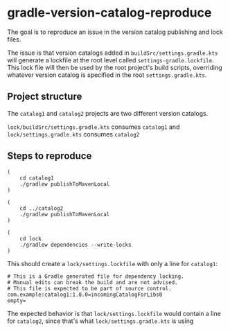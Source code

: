 # gradle-version-catalog-reproduce

The goal is to reproduce an issue in the version catalog publishing and lock
files.

The issue is that version catalogs added in `buildSrc/settings.gradle.kts` will generate a lockfile at the root level
called `settings-gradle.lockfile`. This lock file will then be used by the root project's build scripts, overriding
whatever version catalog is specified in the root `settings.gradle.kts`.

## Project structure

The `catalog1` and `catalog2` projects are two different version catalogs.

`lock/buildSrc/settings.gradle.kts` consumes `catalog1` and `lock/settings.gradle.kts` consumes `catalog2`

## Steps to reproduce

```shell
(
    cd catalog1
    ./gradlew publishToMavenLocal
)

(
    cd ../catalog2
    ./gradlew publishToMavenLocal
)
  
(
    cd lock
    ./gradlew dependencies --write-locks
)
```

This should create a `lock/settings.lockfile` with only a line for `catalog1`:

```text
# This is a Gradle generated file for dependency locking.
# Manual edits can break the build and are not advised.
# This file is expected to be part of source control.
com.example:catalog1:1.0.0=incomingCatalogForLibs0
empty=
```

The expected behavior is that `lock/settings.lockfile` would contain a line for `catalog2`, since that's what `lock/settings.gradle.kts` is using
